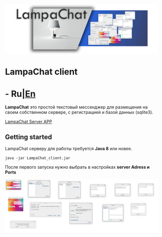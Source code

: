 <p align="center">
  <img title="logo" src='https://github.com/Alexzionx/lampa_chat-client/blob/master/assets/images/logo.png?raw=true' />
</p>

# LampaChat client

# - Ru|[En](https://github.com/Alexzionx/lampa_chat-client/blob/master/README.md)

**LampaChat** это простой текстовый мессенджер для размещения на своем собственном сервере, с регистрацией и базой данных (sqlite3).

[LampaChat Server APP](https://github.com/Alexzionx/lampa_chat-server/)

## Getting started
  LampaChat серверу для работы требуется **Java 8** или новее.
  ```
  java -jar LampaChat_client.jar
  ```
  После первого запуска нужно выбрать в настройках **server Adress и Ports**
    <p align="center">
  <img title="gui" src='https://github.com/Alexzionx/lampa_chat-client/blob/master/assets/images/gui.png?raw=true' />
</p>

